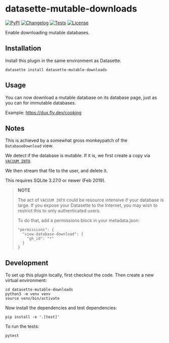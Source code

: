 # datasette-mutable-downloads

[![PyPI](https://img.shields.io/pypi/v/datasette-mutable-downloads.svg)](https://pypi.org/project/datasette-mutable-downloads/)
[![Changelog](https://img.shields.io/github/v/release/cldellow/datasette-mutable-downloads?include_prereleases&label=changelog)](https://github.com/cldellow/datasette-mutable-downloads/releases)
[![Tests](https://github.com/cldellow/datasette-mutable-downloads/workflows/Test/badge.svg)](https://github.com/cldellow/datasette-mutable-downloads/actions?query=workflow%3ATest)
[![License](https://img.shields.io/badge/license-Apache%202.0-blue.svg)](https://github.com/cldellow/datasette-mutable-downloads/blob/main/LICENSE)

Enable downloading mutable databases.

## Installation

Install this plugin in the same environment as Datasette.

    datasette install datasette-mutable-downloads

## Usage

You can now download a mutable database on its database page, just as you
can for immutable databases.

Example: https://dux.fly.dev/cooking

## Notes

This is achieved by a somewhat gross monkeypatch of the `DatabaseDownload`
view.

We detect if the database is mutable. If it is, we first create a copy via
[`VACUUM INTO`](https://www.sqlite.org/lang_vacuum.html#vacuum_with_an_into_clause).

We then stream that file to the user, and delete it.

This requires SQLite 3.27.0 or newer (Feb 2019).

> **NOTE**
>
> The act of `VACUUM INTO` could be resource intensive if your
> database is large. If you expose your Datasette to the Internet,
> you may wish to restrict this to only authenticated users.
>
> To do that, add a permissions block in your metadata.json:
> 
> ```
> "permissions": {
>   "view-database-download": {
>     "gh_id": "*"
>   }
> }
> ```

## Development

To set up this plugin locally, first checkout the code. Then create a new virtual environment:

    cd datasette-mutable-downloads
    python3 -m venv venv
    source venv/bin/activate

Now install the dependencies and test dependencies:

    pip install -e '.[test]'

To run the tests:

    pytest
